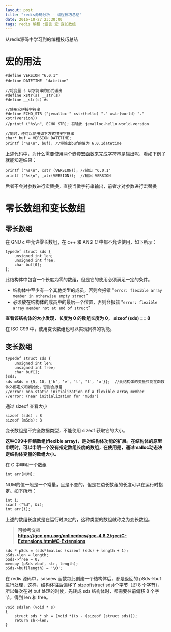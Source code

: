 ```yaml
---
layout: post
title: "redis源码分析 - 编程技巧总结"
date: 2016-10-27 23:30:00
tags: redis 编程 c语言 宏 变长数组
---
```

从redis源码中学习到的编程技巧总结

# 宏的用法
    
    #define VERSION "6.0.1"
    #define DATETIME　"datetime"
    
    //将变量 s 以字符串的形式输出
    #define xstr(s) __str(s)
    #define __str(s) #s
	
	//使用宏拼接字符串
    #define ECHO_STR ("jemalloc-" xstr(hello) "." xstr(world) "." xstr(version))
	//printf ("%s\n", ECHO_STR); 将输出 jemalloc-hello.world.version

	//同时，还可以使用如下方式拼接字符串
	char* buf = VERSION DATETIME;
	printf ("%s\n", buf); //将输出buf的值为 6.0.1datetime
	
上述代码中，为什么需要使用两个嵌套宏函数来完成字符串是输出呢，看如下例子就能知道结果：

	printf ("%s\n", xstr (VERSION)); //输出 "6.0.1"
	printf ("%s\n", _xtr(VERSION));  //输出 VERSION
	
后者不会对参数进行宏替换，直接当做字符串输出，前者才对参数进行宏替换

# 零长数组和变长数组
## 零长数组
在 GNU c 中允许零长数组，在 c++ 和 ANSI C 中都不允许使用，如下所示：

    typedef struct sds {
    	unsigned int len;
    	unsigned int free;
    	char buf[0];
    };
	
此结构体中包含一个长度为零的数组，但是它的使用必须满足一定的条件。

* 结构体中至少有一个其他类型的成员，否则会报错 "`error: flexible array member in otherwise empty struct`"
* 必须放在结构体的成员中的最后一个位置，否则会报错 "`error: flexible array member not at end of struct`"

**查看该结构体的大小发现，长度为 0 的数组长度为 0， sizeof (sds) == 8**

在 ISO C99 中，使用变长数组也可以实现同样的功能。
## 变长数组
    
    typedef struct sds {
    	unsigned int len;
    	unsigned int free;
    	char buf[];
    }sds;
	sds mSds = {5, 10, {'h', 'e', 'l', 'l', 'o'}};	//此结构体的变量只能在函数体外部定义和初始化，否则会报错
	//error: non-static initialization of a flexible array member
	//error: (near initialization for 'mSds')
	
通过 sizeof 查看大小
    
    sizoef (sds) : 8
    sizeof (mSds): 8
	
变长数组是不完全数据类型，不能使用 sizeof 获取它的大小。

**这种C99中伸缩数组(flexible array)，是对结构体功能的扩展。在结构体的原型申明时，可以申明一个没有指定数组长度的数组，在使用是，通过malloc动态决定结构体变量的数组大小。**

在 C 中申明一个数组

	int arr[NUM];
	
NUM的值一般是一个常量，且是不变的，但是在边长数组的长度可以在运行时指定。如下所示：

	int i;
	scanf ("%d", &i);
	int arr[i];
	
上述的数组长度就是在运行时决定的，这种类型的数组就称之为变长数组。

> **可参考文档 <br>
> https://gcc.gnu.org/onlinedocs/gcc-4.6.2/gcc/C-Extensions.html#C-Extensions**

    sds * pSds = (sds*)malloc (sizeof (sds) + length + 1);
    pSds->len = length;
    pSds->free = 0;
    memcpy (pSds->buf, str, length);
    pSds->buf[length] = '\0';
	
在 redis 源码中，sdsnew 函数每此创建一个结构体后，都是返回的 pSds->buf 进行处理，这样，结构体往后偏移了 sizeof(struct sds)个字节（即 8 个字节），所以每次在对 buf 处理的时候，先转成 sds 结构体时，都需要往前偏移 8 个字节，得到 len 和 free。

	void sdslen (void * s) 
	{
		struct sds * sh = (void *)(s - (sizeof (struct sds)));
		return sh->len;
	}